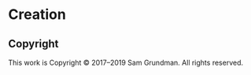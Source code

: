 Creation
========

Copyright
---------

This work is Copyright &copy; 2017&ndash;2019 Sam Grundman. All rights reserved.
